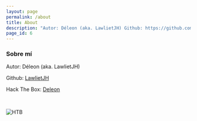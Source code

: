 ```yaml
---
layout: page
permalink: /about
title: About
description: "Autor: Déleon (aka. LawlietJH) Github: https://github.com/LawlietJH Hack The Box: https://app.hackthebox.com/profile/861002"
page_id: 6
---
```


### Sobre mí

<p>
    <span class="about-link-capsule">
        Autor: Déleon (aka. LawlietJH)
    </span>
</p>
<p>
    <span class="about-link-capsule">
        Github: <a href="https://github.com/LawlietJH" target="_blank">LawlietJH</a>
    </span>
</p>
<p>
    <span class="about-link-capsule">
        Hack The Box: <a href="https://app.hackthebox.com/profile/861002" target="_blank">Deleon</a>
    </span>
</p>

<script src="https://www.hackthebox.eu/badge/861002"></script>

<br>

![HTB](../assets/DeleonHTB.png)